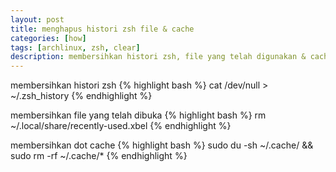 ```yaml
---
layout: post
title: menghapus histori zsh file & cache
categories: [how]
tags: [archlinux, zsh, clear]
description: membersihkan histori zsh, file yang telah digunakan & cache
---
```

membersihkan histori zsh
{% highlight bash %}
cat /dev/null > ~/.zsh_history
{% endhighlight %}

membersihkan file yang telah dibuka 
{% highlight bash %}
rm ~/.local/share/recently-used.xbel
{% endhighlight %}

membersihkan dot cache
{% highlight bash %}
sudo du -sh ~/.cache/ && sudo rm -rf ~/.cache/*
{% endhighlight %}


